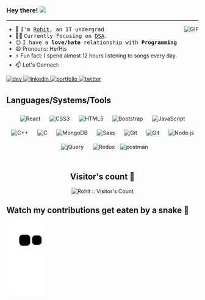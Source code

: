 ### Hey there! <img src="https://raw.githubusercontent.com/nixin72/nixin72/master/wave.gif" width="32px">

<hr>


<img align="right" alt="GIF" height="200px" src="https://i.ytimg.com/vi/hnZm96OAV2Y/maxresdefault.jpg" />




- :school: <samp>I'm [Rohit](https://rohit-patil.netlify.app/), an IT undergrad</samp>
- 👨‍💻 <samp>Currently Focusing on [DSA](https://www.geeksforgeeks.org/data-structures/).</samp>
- :neutral_face: <samp>I have a **love/hate** relationship with **Programming**</samp>
- 😄 Pronouns: He/His
- ⚡ Fun fact: I spend almost 12 hours listening to songs every day.
- 📫 Let's Connect: 
 <a href="https://dev.to/rohitraje786" target="_blank">
<img src=https://img.shields.io/badge/dev-%2324292e.svg?&style=for-the-badge&logo=dev&logoColor=white alt=dev style="margin-bottom: 5px;" />
</a>
<a href="https://www.linkedin.com/in/rohit-patil-576216192/" target="_blank">
<img src=https://img.shields.io/badge/linkedin-%231E77B5.svg?&style=for-the-badge&logo=linkedin&logoColor=white alt=linkedin style="margin-bottom: 5px;" />
</a>
<a href="https://rohit-patil.netlify.app/" target="_blank">
<img src=https://img.shields.io/badge/portfolio-%23292929.svg?&style=for-the-badge&logo=medium&logoColor=white alt=portfolio style="margin-bottom: 5px;" />
</a>  
<a href="https://twitter.com/rohitraje123" target="_blank">
<img src=https://img.shields.io/badge/twitter-%2300acee.svg?&style=for-the-badge&logo=twitter&logoColor=white alt=twitter style="margin-bottom: 5px;" />
</a>
<br/>


## Languages/Systems/Tools  
<div align="center">  
<img style="margin: 10px" src="https://profilinator.rishav.dev/skills-assets/react-original-wordmark.svg" alt="React" height="25" />  
 <img style="margin: 10px" src="https://profilinator.rishav.dev/skills-assets/css3-original-wordmark.svg" alt="CSS3" height="25" />  
<img style="margin: 10px" src="https://profilinator.rishav.dev/skills-assets/html5-original-wordmark.svg" alt="HTML5" height="25" />  
<img style="margin: 10px" src="https://profilinator.rishav.dev/skills-assets/bootstrap-plain.svg" alt="Bootstrap" height="25" />  
 


 
<img style="margin: 10px" src="https://profilinator.rishav.dev/skills-assets/javascript-original.svg" alt="JavaScript" height="25" />  
<img style="margin: 10px" src="https://profilinator.rishav.dev/skills-assets/cplusplus-original.svg" alt="C++" height="25" />  
<img style="margin: 10px" src="https://profilinator.rishav.dev/skills-assets/c-original.svg" alt="C" height="25" />    
<img style="margin: 10px" src="https://profilinator.rishav.dev/skills-assets/mongodb-original-wordmark.svg" alt="MongoDB" height="25" />   
<img style="margin: 10px" src="https://profilinator.rishav.dev/skills-assets/sass-original.svg" alt="Sass" height="25" />  
<img style="margin: 10px" src="https://profilinator.rishav.dev/skills-assets/git-scm-icon.svg" alt="Git" height="25" />  
 <img style="margin: 10px" src="https://camo.githubusercontent.com/c457309037aabdce151cc0e197d6db98234a31636ef41f2cc1c339832fe20de3/68747470733a2f2f63646e2e61757468302e636f6d2f626c6f672f6c6f676f732f6e6578746a732d6c6f676f2e706e67" alt="Git" height="25" />  

<img style="margin: 10px" src="https://profilinator.rishav.dev/skills-assets/nodejs-original-wordmark.svg" alt="Node.js" height="25" />  
<img style="margin: 10px" src="https://profilinator.rishav.dev/skills-assets/jquery.png" alt="jQuery" height="25" />  
<img style="margin: 10px" src="https://profilinator.rishav.dev/skills-assets/redux-original.svg" alt="Redux" height="25" />


 <img src="https://camo.githubusercontent.com/93b32389bf746009ca2370de7fe06c3b5146f4c99d99df65994f9ced0ba41685/68747470733a2f2f7777772e766563746f726c6f676f2e7a6f6e652f6c6f676f732f676574706f73746d616e2f676574706f73746d616e2d69636f6e2e737667" alt="postman" width="25" height="25" data-canonical-src="https://www.vectorlogo.zone/logos/getpostman/getpostman-icon.svg" style="max-width:100%;">

</div>  

<br/>  

<h2 align="center"> Visitor's count 👀</h2>

<p align="center"><img src="https://profile-counter.glitch.me/{rohit-raje-786}/count.svg" alt="Rohit :: Visitor's Count" /></p>

## Watch my contributions get eaten by a snake 🐍
![snake gif](https://github.com/rohit-raje-786/Actions/blob/output/github-contribution-grid-snake.svg)
